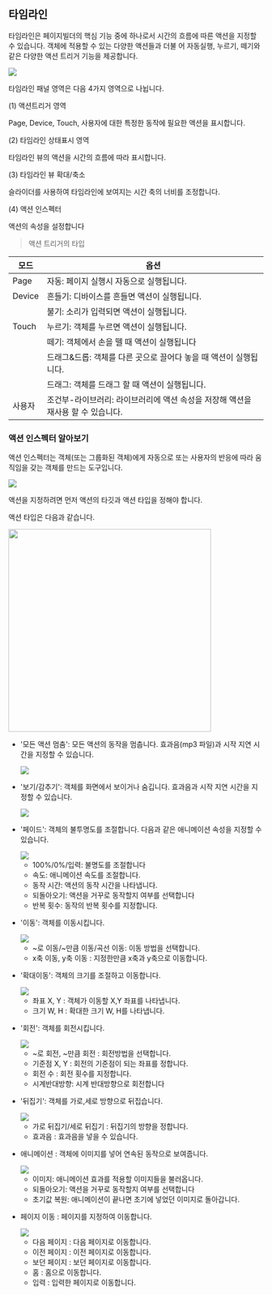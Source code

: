 ## 타임라인

타임라인은 페이지빌더의 핵심 기능 중에 하나로서 시간의 흐름에 따른 액션을 지정할 수 있습니다. 객체에 적용할 수 있는 다양한 액션들과 더불
어 자동실행, 누르기, 떼기와 같은 다양한 액션 트리거 기능을 제공합니다.

<img src='./figure/5-1.jpg' >


 타임라인 패널 영역은 다음 4가지 영역으로 나뉩니다.

(1) 액션트리거 영역

Page, Device, Touch, 사용자에 대한 특정한 동작에 필요한 액션을 표시합니다.

(2) 타임라인 상태표시 영역

타임라인 뷰의 액션을 시간의 흐름에 따라 표시합니다. 

(3) 타임라인 뷰 확대/축소

슬라이더를 사용하여 타임라인에 보여지는 시간 축의 너비를 조정합니다.

(4) 액션 인스펙터

액션의 속성을 설정합니다

> 액션 트리거의 타입

|모드|옵션|
|----------|-----------------|
|Page|자동: 페이지 실행시 자동으로 실행됩니다.|
|Device|흔들기: 디바이스를 흔들면 액션이 실행됩니다. 
||불기: 소리가 입력되면 액션이 실행됩니다. 
|Touch|누르기: 객체를 누르면 액션이 실행됩니다.
||떼기: 객체에서 손을 뗄 때 액션이 실행됩니다
||드래그&드롭: 객체를 다른 곳으로 끌어다 놓을 때 액션이 실행됩니다.
||드래그: 객체를 드래그 할 때 액션이 실행됩니다.|
|사용자|조건부-라이브러리: 라이브러리에 액션 속성을 저장해 액션을 재사용 할 수 있습니다.|


### 액션 인스펙터 알아보기

액션 인스펙터는 객체(또는 그룹화된 객체)에게 자동으로 또는 사용자의 반응에 따라 움직임을 갖는 객체를 만드는  도구입니다.

<img src='./figure/5-2.jpg' >


액션을 지정하려면 먼저 액션의 타깃과 액션 타입을 정해야 합니다. 

액션 타입은 다음과 같습니다.

<img src='./figure/5-3.jpg' width="400">   

   
 
  - '모든 액션 멈춤': 모든 액션의 동작을 멈춥니다. 효과음(mp3 파일)과 시작 지연 시간을 지정할 수 있습니다.
  
    <img src='./figure/5-4.jpg'>

- '보기/감추기': 객체를 화면에서 보이거나 숨깁니다. 효과음과 시작 지연 시간을 지정할 수 있습니다.

  <img src='./figure/5-5.jpg'>
 
- '페이드': 객체의 불투명도를 조절합니다. 다음과 같은 애니메이션 속성을 지정할 수 있습니다.
  
   <img src='./figure/5-6.jpg'>

  - 100%/0%/입력: 불명도를 조절합니다 
  - 속도: 애니메이션 속도를 조절합니다.
  - 동작 시간: 액션의 동작 시간을 나타냅니다.
  - 되돌아오기: 액션을 거꾸로 동작할지 여부를 선택합니다
  - 반복 횟수: 동작의 반복 횟수를 지정합니다.
- '이동': 객체를 이동시킵니다.
  
   <img src='./figure/5-7.jpg'>

  - ~로 이동/~만큼 이동/곡선 이동: 이동 방법을 선택합니다.
  - x축 이동, y축 이동 : 지정한만큼 x축과 y축으로 이동합니다.

- '확대이동': 객체의 크기를 조절하고 이동합니다.


   <img src='./figure/5-8.jpg'>

  - 좌표 X, Y : 객체가 이동할 X,Y 좌표를 나타냅니다.
  - 크기 W, H : 확대한 크기 W, H를 나타냅니다.

- '회전': 객체를 회전시킵니다.


   <img src='./figure/5-9.jpg'>

  - ~로 회전, ~만큼 회전 : 회전방법을 선택합니다.
  - 기준점 X, Y : 회전의 기준점이 되는 좌표를 정합니다.
  - 회전 수 : 회전 횟수를 지정합니다.
  - 시계반대방향: 시계 반대방향으로 회전합니다

- '뒤집기': 객체를 가로,세로 방향으로 뒤집습니다.

   <img src='./figure/5-10.jpg'>

  - 가로 뒤집기/세로 뒤집기 : 뒤집기의 방향을 정합니다.
  - 효과음 : 효과음을 넣을 수 있습니다.

- 애니메이션 : 객체에 이미지를 넣어 연속된 동작으로 보여줍니다.
  
   <img src='./figure/5-11.jpg'>

  - 이미지: 애니메이션 효과를 적용할 이미지들을 불러옵니다.
  - 되돌아오기: 액션을 거꾸로 동작할지 여부를 선택합니다
  - 초기값 복원: 애니메이션이 끝나면 초기에 넣었던 이미지로 돌아갑니다.

- 페이지 이동 : 페이지를 지정하여 이동합니다.
  
   <img src='./figure/5-12.jpg'>
  
  - 다음 페이지 : 다음 페이지로 이동합니다.
  - 이전 페이지 : 이전 페이지로 이동합니다.
  - 보던 페이지 : 보던 페이지로 이동합니다.
  - 홈 : 홈으로 이동합니다.
  - 입력 : 입력한 페이지로 이동합니다.
 
